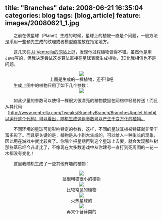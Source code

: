 title: "Branches"
date: 2008-06-21 16:35:04
categories: blog
tags: [blog,article]
feature: images/20080621_1.jpg
---      
　　之前在做星球（Planet）生成的时候，星球上的植被一直是个问题，一般方法是采用一些预先生成的纹理或者模型直接放在指定地方。  
  
　　这几天在[JJ Ventrella的网站](http://www.ventrella.com/)上逛，发现他过程植物做得不错。虽然他是用Java写的，但我决定尝试这类算法直接在星球表面生成植物，3D化我相信也不是问题。  
<!--more-->  
<div style="text-align:center;"><img src="/images/20080621_1.jpg" style="vertical-align:middle;"/></div>  
<div style="text-align:center;">上图是生成的一棵植物，还不错吧</div>      
　　生成上图中的植物只用了如下几个参数：

<div style="text-align:center;"><img src="/images/20080621_2.jpg" style="vertical-align:middle;"/></div>    
  
　　如此少量的参数可以使得一棵很大很漂亮的植物数据在网络中轻易传送！而且从其代码（http://www.ventrella.com/Tweaks/BranchyBranch/BranchesApplet.html可以运行这个代码）可以看出，随机生成这组参数可以产生千变万化的植物。  
  
　　不同环境的星球可能影响特定的参数，这样，不同的星球其植被特征就非常丰富多彩了。而且更关键的是，植物是从小到大生成的，可以给人一种生长的现象，因此用在游戏中就比较爽了。你隔个把星期再到这个星球上去耍，就会发现那些树那些草已经今非昔比了，不像现在大多数游戏中从你建号一直打到死周围的一花一木都没有变化！  
  
　　这里我随机生成了一些其他有趣的植物：

<div style="text-align:center;"><img src="/images/20080621_3.jpg" style="vertical-align:middle;"/></div>  
<div style="text-align:center;">茎很粗枝很小的植物</div>      
<div style="text-align:center;"><img src="/images/20080621_4.jpg" style="vertical-align:middle;"/></div>  
<div style="text-align:center;">比较常见的植物</div>      
<div style="text-align:center;"><img src="/images/20080621_5.jpg" style="vertical-align:middle;"/></div>  
<div style="text-align:center;">火热星球的</div>      
<div style="text-align:center;"><img src="/images/20080621_6.jpg" style="vertical-align:middle;"/></div>  
<div style="text-align:center;">再来个苔藓类的</div>      
